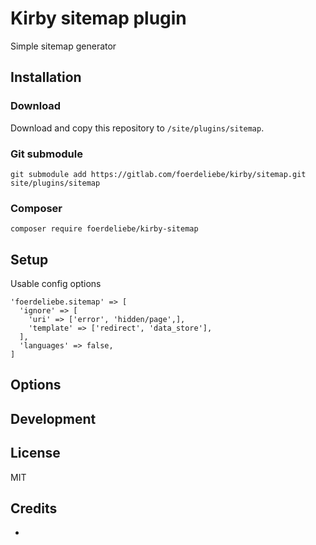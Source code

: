 # Kirby sitemap plugin

Simple sitemap generator

## Installation

### Download

Download and copy this repository to `/site/plugins/sitemap`.

### Git submodule

```
git submodule add https://gitlab.com/foerdeliebe/kirby/sitemap.git site/plugins/sitemap
```

### Composer

```
composer require foerdeliebe/kirby-sitemap
```

## Setup

Usable config options

```
'foerdeliebe.sitemap' => [
  'ignore' => [
    'uri' => ['error', 'hidden/page',],
    'template' => ['redirect', 'data_store'],
  ],
  'languages' => false,
]
```

## Options

<!-- Document the options and APIs that this plugin offers -->

## Development

<!-- Add instructions on how to help working on the plugin (e.g. npm setup, Composer dev dependencies, etc.) -->

## License

MIT

## Credits

- [](https://getkirby.com/plugins/foerdeliebe)
